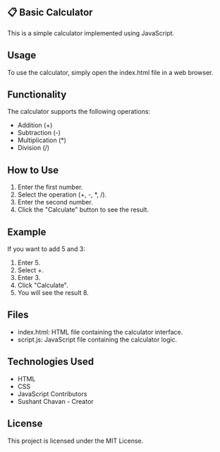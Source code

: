 ## 📋 <a name="table">Basic Calculator </a>
This is a simple calculator implemented using JavaScript.

## Usage
To use the calculator, simply open the index.html file in a web browser.

## Functionality
The calculator supports the following operations:

- Addition (+)
- Subtraction (-)
- Multiplication (*)
- Division (/)

## How to Use
1. Enter the first number.
2. Select the operation (+, -, *, /).
3. Enter the second number.
4. Click the "Calculate" button to see the result.

## Example
If you want to add 5 and 3:

1. Enter 5.
2. Select +.
3. Enter 3.
4. Click "Calculate".
5. You will see the result 8.

## Files
- index.html: HTML file containing the calculator interface.
- script.js: JavaScript file containing the calculator logic.

## Technologies Used
- HTML
- CSS
- JavaScript
Contributors
- Sushant Chavan - Creator
## License
This project is licensed under the MIT License.
